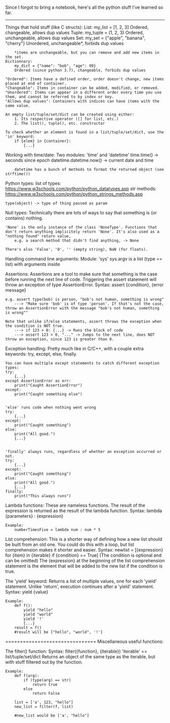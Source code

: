 Since I forgot to bring a notebook, here's all the python stuff I've learned so far.

-------------------------------------------------

Things that hold stuff (like C structs):
    List:
        my_list = [1, 2, 3]
        Ordered, changeable, allows dup values
    Tuple:
        my_tuple = (1, 2, 3)
        Ordered, unchangeable, allows dup values
    Set:
        my_set = {"apple", "banana", "cherry"}
        Unordered, unchangeable*, forbids dup values

        *items are unchangeable, but you can remove and add new items in the set.
    Dictionnary:
        my_dict = {"name": "bob", "age": 99}
        Ordered (since python 3.7), changeable, forbids dup values

    "Ordered": Items have a defined order, order doesn't change, new items placed at end of container.
    "Changeable": Items in container can be added, modified, or removed.
    "Unordered": Items can appear in a different order every time you use them, and cannot be referred to by index or key.
    "Allows dup values": Containers with indices can have items with the same value.

    An empty list/tuple/set/dict can be created using either:
        1. Its respective operator ([] for list, etc.)
        2. The list(), tuple(), etc. constructor

    To check whether an element is found in a list/tuple/set/dict, use the 'in' keyword:
        if {elem} in {container}:
            {...}

Working with time/date:
    Two modules: 'time' and 'datetime'
        time.time() -> seconds since epoch
        datetime.datetime.now() -> current date and time

        datetime has a bunch of methods to format the returned object (see strftime())

Python types:
    list of types: https://www.w3schools.com/python/python_datatypes.asp
    str methods: https://www.w3schools.com/python/python_strings_methods.asp
    
    type(object) -> type of thing passed as param

Null types:
    Technically there are lots of ways to say that something is (or contains) nothing.

    'None' is the only instance of the class 'NoneType'. Functions that don't return anything implicitely return 'None'. It's also used as a "nothing found" return value,
        e.g. a search method that didn't find anything, -> None
    
    There's also 'False', '0', '' (empty string), NaN (for floats).

Handling command line arguments:
    Module: 'sys'
        sys.argv is a list (type == list) with arguments inside

Assertions:
    Assertions are a tool to make sure that something is the case before running the next line of code. Triggering the assert statement will throw an exception of type AssertionError.
    Syntax: assert {condition}, {error message}

    e.g. assert type(bob) is person, "bob's not human, something is wrong"
        ---> "Make sure 'bob' is of type 'person'. If that's not the case, throw an AssertionError with the message "bob's not human, something is wrong""

    Note that unlike if/else statements, assert throws the exception when the condition is NOT true.
        ---> if 123 > 0: {...} -> Runs the block of code
        ---> assert 123 > 0, "..." -> Jumps to the next line, does NOT throw an exception, since 123 is greater than 0.

Exception handling:
    Pretty much like in C/C++, with a couple extra keywords: try, except, else, finally.

    You can have multiple except statements to catch different exception types:
    try:
        {...}
    except AssertionError as err:
        print("Caught AssertionError")
    except:
        print("Caught something else")


    'else' runs code when nothing went wrong
    try:
        {...}
    except:
        print("Caught something")
    else:
        print("All good.")
        {...}


    'finally' always runs, regardless of whether an exception occurred or not.
    try:
        {...}
    except:
        print("Caught something")
    else:
        print("All good.")
        {...}
    finally:
        print("This always runs")

Lambda functions:
    These are nameless functions. The result of the expression is returned as the result of the lambda function.
    Syntax: lambda {parameters} : {expression}

    Example:
        numberTimesFive = lambda num : num * 5

List comprehension:
    This is a shorter way of defining how a new list should be built from an old one. You could do this with a loop, but list comprehension makes it shorter and easier.
    Syntax: newlist = [{expression} for {item} in {iterable} if {condition} == True]
        (The condition is optional and can be omitted)
    The {expression} at the beginning of the list comprehension statement is the element that will be added to the new list if the condition is true.

The 'yield' keyword:
    Returns a list of multiple values, one for each 'yield' statement. Unlike 'return', execution continues after a 'yield' statement.
    Syntax: yield {value}

    Example:
        def f():
            yield "hello"
            yield "world"
            yield '!'
            {...}
        result = f()
        #result will be ["hello", "world", '!']

===============================
Miscellaneous useful functions:

The filter() function:
    Syntax: filter({function}, {iterable})
        'iterable' == list/tuple/set/dict
    Returns an object of the same type as the iterable, but with stuff filtered out by the function.

    Example:
        def f(arg):
            if (type(arg) == str)
                return true
            else
                return False
            
        list = ['a', 123, "hello"]
        new_list = filter(f, list)
        
        #new_list would be ['a', "hello"]